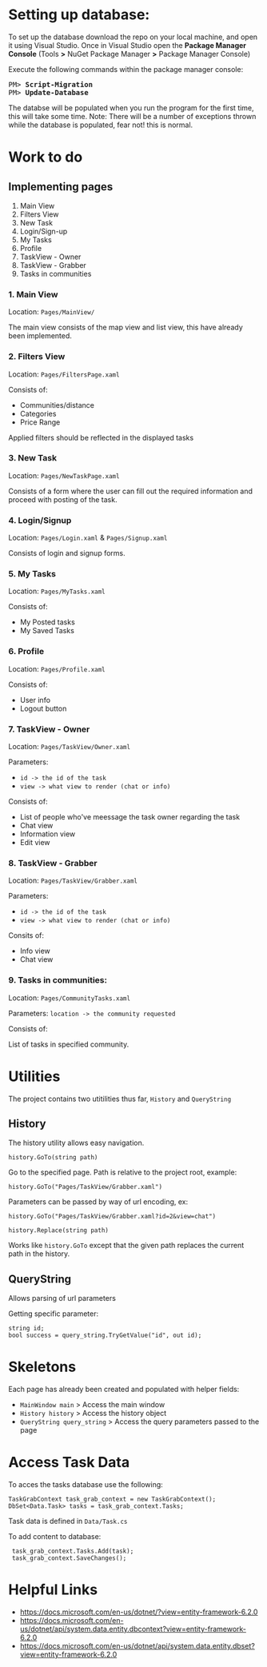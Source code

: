 # Setting up database:

To set up the database download the repo on your local machine, and open it using Visual Studio.
Once in Visual Studio open the **Package Manager Console** (Tools **>** NuGet Package Manager **>** Package Manager Console)

Execute the following commands within the package manager console:
<pre>
PM> <b>Script-Migration</b>
PM> <b>Update-Database</b>
</pre>

The databse will be populated when you run the program for the first time, this will take some time. 
Note: There will be a number of exceptions thrown while the database is populated, fear not! this is normal.

# Work to do

## Implementing pages

1. Main View
2. Filters View
3. New Task
4. Login/Sign-up
5. My Tasks
6. Profile
7. TaskView - Owner
8. TaskView - Grabber
9. Tasks in communities

### 1. Main View

Location: `Pages/MainView/`

The main view consists of the map view and list view, this have already been implemented.

### 2. Filters View

Location: `Pages/FiltersPage.xaml`

Consists of:
-  Communities/distance
-  Categories
-  Price Range

Applied filters should be reflected in the displayed tasks

### 3. New Task

Location: `Pages/NewTaskPage.xaml`

Consists of a form where the user can fill out the required information and proceed with posting of the task.

### 4. Login/Signup

Location: `Pages/Login.xaml` & `Pages/Signup.xaml`

Consists of login and signup forms. 

### 5. My Tasks

Location: `Pages/MyTasks.xaml` 

Consists of:
- My Posted tasks
- My Saved Tasks

### 6. Profile

Location: `Pages/Profile.xaml`

Consists of: 
- User info
- Logout button

### 7. TaskView - Owner

Location: `Pages/TaskView/Owner.xaml`

Parameters: 
- `id -> the id of the task`
- `view -> what view to render (chat or info)`

Consists of:
- List of people who've meessage the task owner regarding the task
- Chat view 
- Information view
- Edit view

### 8. TaskView - Grabber

Location: `Pages/TaskView/Grabber.xaml`

Parameters: 
- `id -> the id of the task`
- `view -> what view to render (chat or info)`

Consits of:

- Info view
- Chat view

### 9. Tasks in communities:

Location: `Pages/CommunityTasks.xaml`

Parameters: `location -> the community requested`

Consists of:

List of tasks in specified community.

# Utilities

The project contains two utitilities thus far, `History` and `QueryString`

## History

The history utility allows easy navigation.

`history.GoTo(string path)`

 Go to the specified page. Path is relative to the project root, example: 

`history.GoTo("Pages/TaskView/Grabber.xaml")`

Parameters can be passed by way of url encoding, ex:

`history.GoTo("Pages/TaskView/Grabber.xaml?id=2&view=chat")`

`history.Replace(string path)`

Works like `history.GoTo` except that the given path replaces the current path in the history.

## QueryString

Allows parsing of url parameters

Getting specific parameter:

```
string id;
bool success = query_string.TryGetValue("id", out id);
```

# Skeletons

Each page has already been created and populated with helper fields:

- `MainWindow main` > Access the main window 
- `History history` > Access the history object
- `QueryString query_string` > Access the query parameters passed to the page

# Access Task Data

To acces the tasks database use the following:

```
TaskGrabContext task_grab_context = new TaskGrabContext();
DbSet<Data.Task> tasks = task_grab_context.Tasks;
```

Task data is defined in `Data/Task.cs`

To add content to database:

```
 task_grab_context.Tasks.Add(task);
 task_grab_context.SaveChanges();
```

# Helpful Links

- https://docs.microsoft.com/en-us/dotnet/?view=entity-framework-6.2.0
- https://docs.microsoft.com/en-us/dotnet/api/system.data.entity.dbcontext?view=entity-framework-6.2.0
- https://docs.microsoft.com/en-us/dotnet/api/system.data.entity.dbset?view=entity-framework-6.2.0